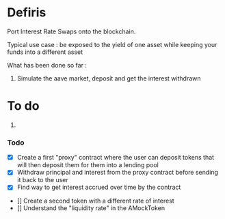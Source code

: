 # Defiris

Port Interest Rate Swaps onto the blockchain.

Typical use case : be exposed to the yield of one asset while keeping your funds into a different asset

What has been done so far : 

1. Simulate the aave market, deposit and get the interest withdrawn

# To do 

1.


### Todo 

- [x]  Create a first "proxy" contract where the user can deposit tokens that will then deposit them for them into a lending pool 
- [x] Withdraw principal and interest from the proxy contract before sending it back to the user
- [x] Find way to get interest accrued over time by the contract
- [] Create a second token with a different rate of interest
- [] Understand the "liquidity rate" in the AMockToken